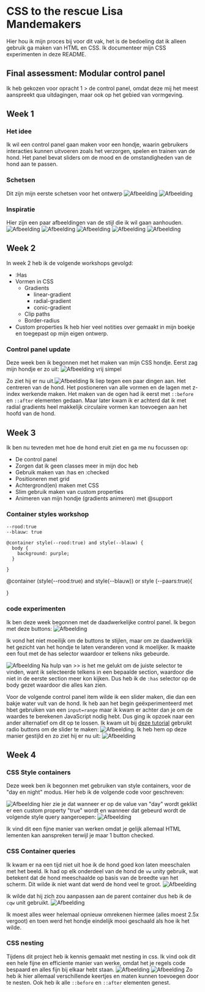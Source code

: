 # CSS to the rescue Lisa Mandemakers
Hier hou ik mijn proces bij voor dit vak, het is de bedoeling dat ik alleen gebruik ga maken van HTML en CSS. Ik documenteer mijn CSS experimenten in deze README.


## Final assessment: Modular control panel
Ik heb gekozen voor opracht 1 > de control panel, omdat deze mij het meest aanspreekt qua uitdagingen, maar ook op het gebied van vormgeving. 


## Week 1
### Het idee
Ik wil een control panel gaan maken voor een hondje, waarin gebruikers interacties kunnen uitvoeren zoals het verzorgen, spelen en trainen van de hond. Het panel bevat sliders om de mood en de omstandigheden van de hond aan te passen.

### Schetsen 
Dit zijn mijn eerste schetsen voor het ontwerp
![Afbeelding](readmeimg/schets1.JPG)
![Afbeelding](readmeimg/schets2.JPG)

### Inspiratie 
Hier zijn een paar afbeeldingen van de stijl die ik wil gaan aanhouden.
![Afbeelding](readmeimg/inspo1.png)
![Afbeelding](readmeimg/inspo2.png)
![Afbeelding](readmeimg/inspo3.png)
![Afbeelding](readmeimg/inspo4.png)
![Afbeelding](readmeimg/inspo5.png)

## Week 2
In week 2 heb ik de volgende workshops gevolgd: 
* :Has
* Vormen in CSS
  * Gradients
      * linear-gradient
      * radial-gradient
      * conic-gradient
  * Clip paths
  * Border-radius
* Custom properties
Ik heb hier veel notities over gemaakt in mijn boekje en toegepast op mijn eigen ontwerp.

 ### Control panel update
 Deze week ben ik begonnen met het maken van mijn CSS hondje. 
 Eerst zag mijn hondje er zo uit: ![Afbeelding](readmeimg/hondjebegin.png) vrij simpel


Zo ziet hij er nu uit.![Afbeelding](readmeimg/dogweek2.png) 
Ik liep tegen een paar dingen aan. Het centreren van de hond. Het postioneren van alle vormen en de lagen met z-index werkende maken. Het maken van de ogen had ik eerst  met `::before` en `::after` elementen gedaan. Maar later kwam ik er achterd dat ik met radial gradients heel makkelijk circulaire vormen kan toevoegen aan het hoofd van de hond. 

## Week 3
Ik ben nu tevreden met hoe de hond eruit ziet en ga me nu focussen op:
* De control panel 
* Zorgen dat ik geen classes meer in mijn doc heb
* Gebruik maken van :has en :checked 
* Positioneren met grid
* Achtergrond(en) maken met CSS 
* Slim gebruik maken van custom properties
* Animeren van mijn hondje (gradients animeren) met @support


 
### Container styles workshop

```
--rood:true 
--blauw: true
```

```
@container style(--rood:true) and style(--blauw) {
  body {
    background: purple;
  }

}
```

@container (style(--rood:true) and style(--blauw)) or style (--paars:true){


}

### code experimenten
Ik ben deze week begonnen met de daadwerkelijke control panel. Ik begon met deze buttons: ![Afbeelding](readmeimg/emoji-btns.png)

Ik vond het niet moeilijk om de buttons te stijlen, maar om ze daadwerklijk het gezicht van het hondje te laten veranderen vond ik moelijker. Ik maakte een fout met de has selector waardoor er telkens niks gebeurde.

![Afbeelding](readmeimg/code-has.png) Na hulp van >> is het me gelukt om de juiste selector te vinden, want ik selecteerde telkens in een bepaalde section, waardoor die niet in de eerste section meer kon kijken. Dus heb ik de `:has` selector op de body gezet waardoor die alles kan zien.


Voor de volgende control panel item wilde ik een slider maken, die dan een bakje water vult van de hond. Ik heb aan het begin geëxperimenteerd met hbet gebruiken van een `input=range` maar ik kwam er achter dan je om de waardes te berekenen JavaScript nodig hebt. Dus ging ik opzoek naar een ander alternatief om dit op te lossen. Ik kwam uit bij [deze tutorial](https://www.thenoorhub.in/2022/01/pure-css-range-slider-pure-css-dot.html) gebruikt radio buttons om de slider te maken: ![Afbeelding](readmeimg/dotslider.png). Ik heb hem op deze manier gestijld en zo ziet hij er nu uit: 
![Afbeelding](readmeimg/waterslide.png)

## Week 4

### CSS Style containers
Deze week ben ik begonnen met gebruiken van style containers, voor de "day en night" modus. Hier heb ik de volgende code voor geschreven:

![Afbeelding](readmeimg/style-query1.0.png) hier zie je dat wanneer er op de value van "day" wordt geklikt er een custom property "true" wordt en wanneer dat gebeurd wordt de volgende style query aangeroepen:  ![Afbeelding](readmeimg/style-query2.0.png)

Ik vind dit een fijne manier van werken omdat je gelijk allemaal HTML lementen kan aanspreken terwijl je maar 1 button checked. 

### CSS Container queries
Ik kwam er na een tijd niet uit hoe ik de hond goed kon laten meeschalen met het beeld. Ik had op elk onderdeel van de hond de `vw` unity gebruik, wat betekent dat de hond meeschaalde op basis van de breedte van het scherm. Dit wilde ik niet want dat werd de hond veel te groot. ![Afbeelding](readmeimg/vw-code.png)

Ik wilde dat hij zich zou aanpassen aan de parent container dus heb ik de `cqw` unit gebruikt. ![Afbeelding](readmeimg/cqw-code.png)

Ik moest alles weer helemaal opnieuw omrekenen hiermee (alles moest 2.5x vergoot) en toen werd het hondje eindelijk mooi geschaald als hoe ik het wilde.

### CSS nesting
Tijdens dit project heb ik kennis gemaakt met nesting in css. Ik vind ook dit een hele fijne en efficiente manier van werke, omdat het je regels code bespaard en alles fijn bij elkaar hebt staan.
![Afbeelding](readmeimg/cqw-code.png)
![Afbeelding](readmeimg/flowers.png)
Zo heb ik hier allemaal verschillende keertjes en maten kunnen toevoegen door te nesten. Ook heb ik alle `::before` en `::after` elementen genest.




